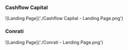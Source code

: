### Cashflow Capital
![Landing Page]('./Cashflow Capital - Landing Page.png')

### Conrati
![Landing Page]('./Conrati - Landing Page.png')

